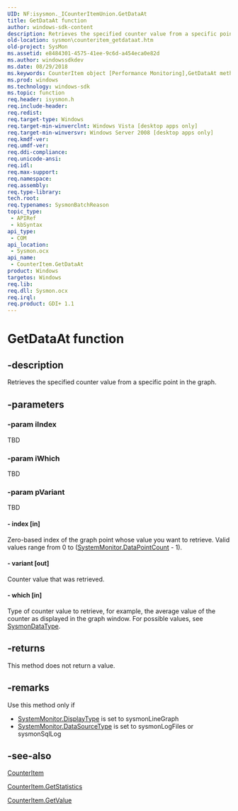 ```yaml
---
UID: NF:isysmon._ICounterItemUnion.GetDataAt
title: GetDataAt function
author: windows-sdk-content
description: Retrieves the specified counter value from a specific point in the graph.
old-location: sysmon\counteritem_getdataat.htm
old-project: SysMon
ms.assetid: e8484301-4575-41ee-9c6d-a454eca0e82d
ms.author: windowssdkdev
ms.date: 08/29/2018
ms.keywords: CounterItem object [Performance Monitoring],GetDataAt method, CounterItem object [SysMon],GetDataAt method, CounterItem.GetDataAt, GetDataAt, GetDataAt method [Performance Monitoring], GetDataAt method [Performance Monitoring],CounterItem object, GetDataAt method [SysMon], GetDataAt method [SysMon],CounterItem object, base.counteritem_getdataat, sysmon.counteritem_getdataat
ms.prod: windows
ms.technology: windows-sdk
ms.topic: function
req.header: isysmon.h
req.include-header: 
req.redist: 
req.target-type: Windows
req.target-min-winverclnt: Windows Vista [desktop apps only]
req.target-min-winversvr: Windows Server 2008 [desktop apps only]
req.kmdf-ver: 
req.umdf-ver: 
req.ddi-compliance: 
req.unicode-ansi: 
req.idl: 
req.max-support: 
req.namespace: 
req.assembly: 
req.type-library: 
tech.root: 
req.typenames: SysmonBatchReason
topic_type:
 - APIRef
 - kbSyntax
api_type:
 - COM
api_location:
 - Sysmon.ocx
api_name:
 - CounterItem.GetDataAt
product: Windows
targetos: Windows
req.lib: 
req.dll: Sysmon.ocx
req.irql: 
req.product: GDI+ 1.1
---
```


# GetDataAt function


## -description


Retrieves the specified counter value from a specific point in the graph.


## -parameters




### -param iIndex

TBD


### -param iWhich

TBD


### -param pVariant

TBD




#### - index [in]

Zero-based index of the graph point whose value you want to retrieve. Valid values range from 0 to (<a href="https://msdn.microsoft.com/bc1a86c2-635b-4e93-ac96-e7be4b1d375a">SystemMonitor.DataPointCount</a> - 1).


#### - variant [out]

Counter value that was retrieved.


#### - which [in]

Type of counter value to retrieve, for example, the average value of the counter as displayed in the graph window. For possible values, see <a href="https://msdn.microsoft.com/5855fffc-1113-4047-b55a-601e45a08a5e">SysmonDataType</a>. 


## -returns



This method does not return a value.




## -remarks



Use this method only if

<ul>
<li>
<a href="https://msdn.microsoft.com/a04545b1-920e-4fb3-909b-dc47e1374629">SystemMonitor.DisplayType</a> is set to sysmonLineGraph</li>
<li>
<a href="https://msdn.microsoft.com/53c1e9bc-dafd-445c-8d82-13a74f6c488a">SystemMonitor.DataSourceType</a> is set to sysmonLogFiles or sysmonSqlLog</li>
</ul>



## -see-also




<a href="https://msdn.microsoft.com/76b69395-efd8-4321-b7ed-63daa46e2636">CounterItem</a>



<a href="https://msdn.microsoft.com/fb55d68b-1dbe-48b1-88c8-51f33048ec24">CounterItem.GetStatistics</a>



<a href="https://msdn.microsoft.com/cf50d878-a119-42b0-bc59-b0e37ed15321">CounterItem.GetValue</a>
 

 

